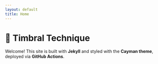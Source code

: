 ```yaml
---
layout: default
title: Home
---
```


<link rel="stylesheet" href="/assets/css/custom.css">

# 🎤 Timbral Technique

Welcome! This site is built with **Jekyll** and styled with the **Cayman theme**, deployed via **GitHub Actions**.
